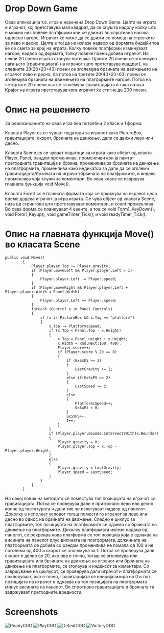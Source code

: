 # Drop Down Game
Оваа апликација т.е. игра е наречена Drop Down Game. Целта на играта е играчот, кој претставува мал квадрат, да се спушта надолу колку што 
е можно низ повеќе платформи кои се движат во спротивна насока односно нагоре. Играчот ќе може да се движи со помош на стрелките за лево 
и десно. Целта е тој да не излезе надвор од формата бидејќи тоа ќе се смета за крај на играта. Колку повеќе платформи изминуваат 
нагоре, надвор од формата, толку повеќе поени добива играчот. На секои 20 поени играта станува потешка. Првите 20 поени се зголемува 
паѓањето (гравитацијата) на играчот (што претставува квадрат), на следните 20(20+20=40) поени се зголемува брзината на движењето на играчот
лево и десно, па потоа на третите 20(40+20=60) поени се зголемува брзината на движењето на платформите нагоре. Потоа на четвртите 20 поени
пак се зголемува гравитацијата и така натака. Крајот на играта претставува кога играчот ќе стигне до 200 поени.
# Опис на решението
За реализирањето на оваа игра беа потребни 2 класи и 1 форма.
 
Класата Player.cs се чуваат податоци за играчот како PictureBox, гравитацијата, скорот, брзината на движење, дали се движи лево или десно.

Класата Scene.cs се чуваат податоци за играта како обејкт од класта Player, Panel, рандом променлива, променливи кои ја памтат претходната
гравитација и брзина, променлива за брзината на движење на платформите, променлива како индикатор за дали да се зголеми 
гравитацијата/брзината на играчот/брзината на платфромите, и индекс променлива која служи за коментари. Во оваа класа се извршува главната
функција void Move().

Класата Form1.cs е главната формата која се пркижува на екранот цело време додека играчот ја игра играта. Се чува објект од класата Scene, 
низа од стрингови што претставуваат коментари, и count променлива. Во оваа форма се повикуваат 4 евента, а тоа се void Form1_KeyDown(), 
void Form1_Keyup(), void gameTimer_Tick(), и void readyTimer_Tick().
# Опис на главната функција Move() во класaта Scene
```
public void Move()
        {
            Player.player.Top += Player.gravity;
            if (Player.moveLeft && Player.player.Left > 1)
            {
                Player.player.Left -= Player.speed;
            }
            if (Player.moveRight && Player.player.Left + Player.player.Width < Panel.Width)
            {
                Player.player.Left += Player.speed;
            }
            foreach (Control x in Panel.Controls)
            {
                if (x is PictureBox && x.Tag == "platform")
                {
                    x.Top -= PlatformsSpeed;
                    if (x.Top < Panel.Top - x.Height)
                    {
                        x.Top = Panel.Height + x.Height;
                        x.Width = Rnd.Next(100, 400);
                        Player.score++;
                        if (Player.score % 20 == 0)
                        {
                            if (GxSxPS == 1)
                            {
                                LastGravity += 2;
                            }
                            else if(GxSxPS == 2)
                            {
                                LastSpeed += 2;
                            }
                            else
                            {
                                PlatformsSpeed++;
                                GxSxPS = 0;
                            }
                            GxSxPS++;
                            I++;
                        }
                    }
                    if (Player.player.Bounds.IntersectsWith(x.Bounds))
                    {
                        Player.gravity = 0;
                        Player.player.Top = x.Top - Player.player.Height;
                    }
                    else
                    {
                        Player.gravity = LastGravity;
                        Player.speed = LastSpeed;
                    }
                }
            }
        }
```
На секој повик на методата се поместува топ позицијата на играчот со гравитацијата. Потоа се проверува дали е притиснато лево или десно
копче од тастатурата и дали тие не излегуваат надвор од панелот. Доколку е исполнет условот тогаш помести го играчот за лево или десно во 
однос на брзината на движење. Следно е циклус за платформите, топ позицијата на платформите се одзема со брзината на движење на 
платформите. Доколку платформата излезе надвор од панелот, се рекреира нова платформа со топ позиција која е еднаква на висината на панелот
плус висината на платформата, должината на платформата се добива со рандом променлива не помала од 100 и не поголема од 400 и скорот се
зголемува за 1. Потоа се проверува дали скорот е делив со 20, ако ова е точно, тогаш се зголемува или гравитацијата или брзината на движење
на играчот или брзината на движење на платформите, се зголеува и индексот за коментари. Со завршување на циклусот, се проверува дали
играчот и платформата се поклопуваат, ако е точно, гравитацијата се иницијализира на 0 и топ позицијата на играчот е еднаква на топ
позицијата на платформата минус висината на панелот. Во спротивно гравитацијата и брзината ги задржуваат претходните вредности.
# Screenshots
![ReadyDDG](https://user-images.githubusercontent.com/86956087/176487338-0d59bab8-f6c5-4dfa-9b5c-ee656037f47a.png)
![PlayDDG](https://user-images.githubusercontent.com/86956087/176492591-5277b87f-68e1-4bee-bf78-b0114706195e.png)
![DefeatDDG](https://user-images.githubusercontent.com/86956087/176492916-ff65bd98-ba62-41e0-917b-51da9373d4c9.png)
![VictoryDDG](https://user-images.githubusercontent.com/86956087/176497838-13441c26-3fcf-4ba6-b704-2ca2d329900d.png)
